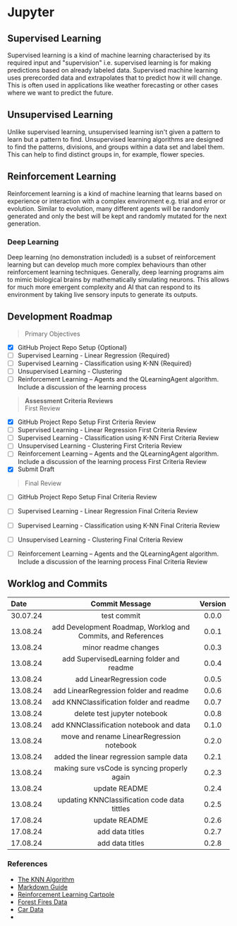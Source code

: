 # Jupyter

## Supervised Learning

Supervised learning is a kind of machine learning characterised by its required input and "supervision" i.e. supervised learning is for making predictions based on already labeled data. Supervised machine learning uses prerecorded data and extrapolates that to predict how it will change. This is often used in applications like weather forecasting or other cases where we want to predict the future.

## Unsupervised Learning

Unlike supervised learning, unsupervised learning isn't given a pattern to learn but a pattern to find. Unsupervised learning algorithms are designed to find the patterns, divisions, and groups within a data set and label them. This can help to find distinct groups in, for example, flower species.

## Reinforcement Learning

Reinforcement learning is a kind of machine learning that learns based on experience or interaction with a complex environment e.g. trial and error or evolution. Similar to evolution, many different agents will be randomly generated and only the best will be kept and randomly mutated for the next generation.

### Deep Learning

Deep learning (no demonstration included) is a subset of reinforcement learning but can develop much more complex behaviours than other reinforcement learning techniques. Generally, deep learning programs aim to mimic biological brains by mathematically simulating neurons. This allows for much more emergent complexity and AI that can respond to its environment by taking live sensory inputs to generate its outputs.

## Development Roadmap

> Primary Objectives

- [x] GitHub Project Repo Setup {Optional}
- [ ] Supervised Learning - Linear Regression {Required}
- [ ] Supervised Learning - Classification using K-NN {Required}
- [ ] Unsupervised Learning - Clustering
- [ ] Reinforcement Learning – Agents and the QLearningAgent algorithm. Include a 
discussion of the learning process

> **Assessment Criteria Reviews**  
> First Review

- [x] GitHub Project Repo Setup First Criteria Review
- [ ] Supervised Learning - Linear Regression First Criteria Review
- [ ] Supervised Learning - Classification using K-NN First Criteria Review
- [ ] Unsupervised Learning - Clustering First Criteria Review
- [ ] Reinforcement Learning – Agents and the QLearningAgent algorithm. Include a 
discussion of the learning process First Criteria Review
- [x] Submit Draft

> Final Review

- [ ] GitHub Project Repo Setup Final Criteria Review
- [ ] Supervised Learning - Linear Regression Final Criteria Review
- [ ] Supervised Learning - Classification using K-NN Final Criteria Review
- [ ] Unsupervised Learning - Clustering Final Criteria Review
- [ ] Reinforcement Learning – Agents and the QLearningAgent algorithm. Include a 
discussion of the learning process Final Criteria Review




## Worklog and Commits

Date | Commit Message | Version
:-----|:----------------:|:--------:
30.07.24 | test commit | 0.0.0
13.08.24 | add Development Roadmap, Worklog and Commits, and References | 0.0.1
13.08.24 | minor readme changes | 0.0.3
13.08.24 | add SupervisedLearning folder and readme | 0.0.4
13.08.24 | add LinearRegression code | 0.0.5
13.08.24 | add LinearRegression folder and readme | 0.0.6
13.08.24 | add KNNClassification folder and readme | 0.0.7
13.08.24 | delete test jupyter notebook | 0.0.8
13.08.24 | add KNNClassification notebook and data | 0.1.0
13.08.24 | move and rename LinearRegression notebook | 0.2.0
13.08.24 | added the linear regression sample data | 0.2.1
13.08.24 | making sure vsCode is syncing properly again | 0.2.3
13.08.24 | update README | 0.2.4
13.08.24 | updating KNNClassification code data tittles | 0.2.5
17.08.24 | update README | 0.2.6
17.08.24 | add data titles | 0.2.7
17.08.24 | add data titles | 0.2.8


### References

- [The KNN Algorithm](https://www.ibm.com/topics/knn)
- [Markdown Guide](https://www.markdownguide.org/basic-syntax)
- [Reinforcement Learning Cartpole](https://www.anyscale.com/blog/an-introduction-to-reinforcement-learning-with-openai-gym-rllib-and-google)
- [Forest Fires Data](https://archive.ics.uci.edu/dataset/162/forest+fires)
- [Car Data](https://archive.ics.uci.edu/dataset/19/car+evaluation)
- 
